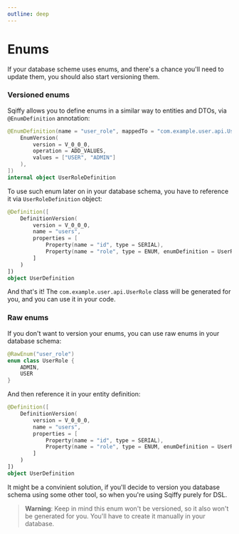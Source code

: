 ```yaml
---
outline: deep
---
```


# Enums

If your database scheme uses enums, and there's a chance you'll need to update them, you should also start versioning them.

### Versioned enums

Sqiffy allows you to define enums in a similar way to entities and DTOs, via `@EnumDefinition` annotation:

```kotlin
@EnumDefinition(name = "user_role", mappedTo = "com.example.user.api.UserRole", [
    EnumVersion(
        version = V_0_0_0,
        operation = ADD_VALUES,
        values = ["USER", "ADMIN"]
    ),
])
internal object UserRoleDefinition
```

To use such enum later on in your database schema, you have to reference it via `UserRoleDefinition` object:

```kotlin
@Definition([
    DefinitionVersion(
        version = V_0_0_0,
        name = "users",
        properties = [
            Property(name = "id", type = SERIAL),
            Property(name = "role", type = ENUM, enumDefinition = UserRoleDefinition::class),
        ]
    )
])
object UserDefinition
```

And that's it! The `com.example.user.api.UserRole` class will be generated for you, and you can use it in your code.

### Raw enums

If you don't want to version your enums, you can use raw enums in your database schema:

```kotlin
@RawEnum("user_role")
enum class UserRole {
    ADMIN, 
    USER
}
```

And then reference it in your entity definition:

```kotlin
@Definition([
    DefinitionVersion(
        version = V_0_0_0,
        name = "users",
        properties = [
            Property(name = "id", type = SERIAL),
            Property(name = "role", type = ENUM, enumDefinition = UserRole::class),
        ]
    )
])
object UserDefinition
```

It might be a convinient solution, if you'll decide to version you database schema using some other tool, so when you're using Sqiffy purely for DSL.


> **Warning**: Keep in mind this enum won't be versioned, so it also won't be generated for you. You'll have to create it manually in your database.